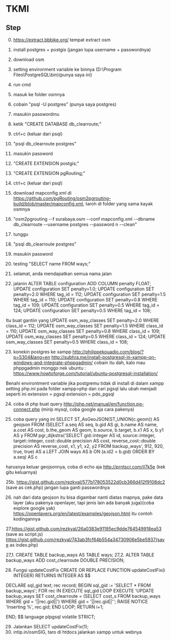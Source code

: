 # TKMI

## Step

0. https://extract.bbbike.org/ tempat extract osm
1. install postgres + postgis (jangan lupa username + passwordnya)
2. download osm
3. setting environment variable ke binnya (D:\Program Files\PostgreSQL\bin)(punya saya ini)
4. run cmd
5. masuk ke folder osmnya
6. cobain "psql -U postgres" (punya saya postgres)
7. masukin passwordmu
8. ketik "CREATE DATABASE db_clearroute;"
9. ctrl+c (keluar dari psql)
10. "psql db_clearroute postgres"
11. masukin password
12. "CREATE EXTENSION postgis;"
13. "CREATE EXTENSION pgRouting;"
14. ctrl+c (keluar dari psql)

15. download mapconfig.xml di https://github.com/pgRouting/osm2pgrouting-build/blob/master/mapconfig.xml, taroh di folder yang sama kayak osmnya

16. "osm2pgrouting --f surabaya.osm --conf mapconfig.xml --dbname db_clearroute --username postgres --password n --clean"

17. tunggu

18. "psql db_clearroute postgres"
19. masukin password
20. testing "SELECT name FROM ways;"
21. selamat, anda mendapatkan semua nama jalan
22. jalanin
ALTER TABLE configuration ADD COLUMN penalty FLOAT;
UPDATE configuration SET penalty=1.0;
UPDATE configuration SET penalty=2.0 WHERE tag_id = 112;
UPDATE configuration SET penalty=1.5 WHERE tag_id = 110;
UPDATE configuration SET penalty=0.8 WHERE tag_id = 109;
UPDATE configuration SET penalty=0.5 WHERE tag_id = 124;
UPDATE configuration SET penalty=0.5 WHERE tag_id = 108;

Itu buat gantiin yang
UPDATE osm_way_classes SET penalty=2.0 WHERE class_id = 112;
UPDATE osm_way_classes SET penalty=1.5 WHERE class_id = 110;
UPDATE osm_way_classes SET penalty=0.8 WHERE class_id = 109;
UPDATE osm_way_classes SET penalty=0.5 WHERE class_id = 124;
UPDATE osm_way_classes SET penalty=0.5 WHERE class_id = 108;

23. konekin postgres ke xampp
http://philippekouadio.com/blog/?p=5304&lang=en
http://subhra.me/install-postgresql-in-xampp-on-windows-and-integrate-phppgadmin/
cobain itu dah, kalo mau phppgadmin monggo
nek ubuntu : https://www.howtoforge.com/tutorial/ubuntu-postgresql-installation/

Benahi environtment variable jika postgremu tidak di install di dalam xampp
setting php.ini pada folder xampp>php dan cari pgsql lalu ubah menjadi seperti ini 
extension = pgsql
extension = pdo_pgsql

24. coba di php buat query
http://php.net/manual/en/function.pg-connect.php (mirip mysql, coba google aja cara pakenya)

25. coba query yang ini
SELECT ST_AsGeoJSON(ST_UNION(c.geom)) AS geojson FROM (SELECT a.seq AS seq, b.gid AS gi, b.name AS name, a.cost AS cost, b.the_geom AS geom, b.source, b.target, b.x1 AS x, b.y1 AS y FROM pgr_dijkstra('SELECT gid::integer AS id, source::integer, target::integer, cost::double precision AS cost, reverse_cost::double precision AS reverse_cost, x1, y1, x2, y2 FROM backup_ways', 912, 920, true, true) AS a LEFT JOIN ways AS b ON (a.id2 = b.gid) ORDER BY a.seq) AS c

harusnya keluar geojsonnya, coba di echo aja
http://prntscr.com/jl7k5e (kek gitu keluarnya)

25b. https://gist.github.com/rezkyal/577b178053522d0cb366d412f9108dc2 (save as cek.php)
jangan lupa ganti passwordnya

26. nah dari data geojson itu bisa digambar nanti diatas mapnya, pake data layer (aku pakenya openlayer, tapi jenis lain ada banyak juga)(coba explore google yak)
https://openlayers.org/en/latest/examples/geojson.html
itu contoh kodingannya
 
27.https://gist.github.com/rezkyal/26a0383e91195ec9dde764549918ea53 (save as script.js)
https://gist.github.com/rezkyal/743ab3fcf64b554a34730906e5be5937(save as index.php)

27,1. 
CREATE TABLE backup_ways AS TABLE ways;
27,2.
ALTER TABLE backup_ways ADD cost_clearroute DOUBLE PRECISION;

28. Fungsi updateCostFix
CREATE OR REPLACE FUNCTION
updateCostFix(i INTEGER) RETURNS INTEGER AS $$

DECLARE
	sql_gid text;
	rec record;
BEGIN
	sql_gid := 'SELECT * FROM backup_ways';
	FOR rec IN EXECUTE sql_gid
		LOOP
			EXECUTE 'UPDATE backup_ways SET cost_clearroute = (SELECT cost_s FROM backup_ways WHERE gid = '||rec.gid||') WHERE gid = '||rec.gid||'';
			RAISE NOTICE 'Inserting %', rec.gid;
		END LOOP;
	RETURN i+1;

END;
$$
language plpgsql volatile STRICT;

29. Jalankan SELECT updateCostFix(1);
30. intip.in/osmSIG, taro di htdocs jalankan xampp untuk webnya
